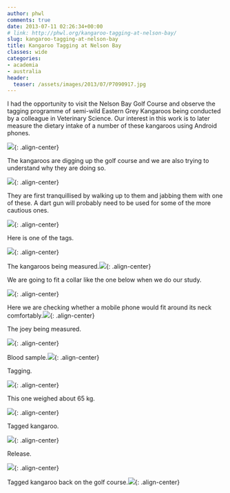 ```yaml
---
author: phwl
comments: true
date: 2013-07-11 02:26:34+00:00
# link: http://phwl.org/kangaroo-tagging-at-nelson-bay/
slug: kangaroo-tagging-at-nelson-bay
title: Kangaroo Tagging at Nelson Bay
classes: wide
categories:
- academia
- australia
header:
  teaser: /assets/images/2013/07/P7090917.jpg
---
```


I had the opportunity to visit the Nelson Bay Golf Course and observe the tagging programme of semi-wild Eastern Grey Kangaroos being conducted by a colleague in Veterinary Science. Our interest in this work is to later measure the dietary intake of a number of these kangaroos using Android phones.

![](/assets/images/2013/07/P7090917.jpg){: .align-center}

The kangaroos are digging up the golf course and we are also trying to understand why they are doing so.

![](/assets/images/2013/07/P7090851.jpg){: .align-center}

They are first tranquillised by walking up to them and jabbing them with one of these. A dart gun will probably need to be used for some of the more cautious ones.

![](/assets/images/2013/07/P7090883.jpg){: .align-center}

Here is one of the tags.

![](/assets/images/2013/07/P7092773.jpg){: .align-center}

The kangaroos being measured.![](/assets/images/2013/07/P7092734.jpg){: .align-center}

We are going to fit a collar like the one below when we do our study.

![](/assets/images/2013/07/P7092741.jpg){: .align-center}

Here we are checking whether a mobile phone would fit around its neck comfortably.![](/assets/images/2013/07/P7092744.jpg){: .align-center}

The joey being measured.

![](/assets/images/2013/07/P7092758.jpg){: .align-center}

Blood sample.![](/assets/images/2013/07/P7092752.jpg){: .align-center}

Tagging.

![](/assets/images/2013/07/P7090901.jpg){: .align-center}

This one weighed about 65 kg.

![](/assets/images/2013/07/P7092748.jpg){: .align-center}

Tagged kangaroo.

![](/assets/images/2013/07/P7092747.jpg){: .align-center}

Release.

![](/assets/images/2013/07/P7090886.jpg){: .align-center}

Tagged kangaroo back on the golf course.![](/assets/images/2013/07/P7090857.jpg){: .align-center}
